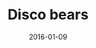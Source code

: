 ---
layout: post
title:  "Disco bears"
date:   2016-01-09
party:   DiHalt lite 2016
place:   3rd
code:    organism & rasmer
music:   karbofos
gfx:     babay
youtube: kaEHbsp6Ga0
---